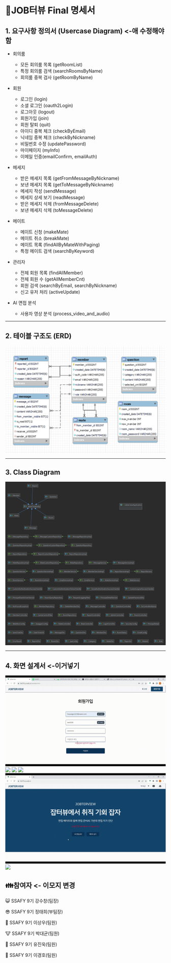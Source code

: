 # 🍪JOB터뷰 Final 명세서

## 1. 요구사항 정의서 (Usercase Diagram) <-애 수정해야함

- 회의룸
  - 모든 회의룸 목록 (getRoomList)
  - 특정 회의룸 검색 (searchRoomsByName)
  - 회의룸 중복 검사 (getRoomByName)
    <br/>

- 회원
  - 로그인 (login)
  - 소셜 로그인 (oauth2Login)
  - 로그아웃 (logout)
  - 회원가입 (join)
  - 회원 탈퇴 (quit)
  - 아이디 중복 체크 (checkByEmail)
  - 닉네임 중복 체크 (checkByNickname)
  - 비밀번호 수정 (updatePassword)
  - 마이페이지 (myInfo)
  - 이메일 인증(emailConfirm, emailAuth)
    <br/>

- 메세지
  - 받은 메세지 목록 (getFromMessageByNickname)
  - 보낸 메세지 목록 (getToMessageByNickname)
  - 메세지 작성 (sendMessage)
  - 메세지 상세 보기 (readMessage)
  - 받은 메세지 삭제 (fromMessageDelete)
  - 보낸 메세지 삭제 (toMessageDelete)
    <br/>

- 메이트
  - 메이트 신청 (makeMate)
  - 메이트 취소 (breakMate)
  - 메이트 목록 (findAllByMateWithPaging)
  - 특정 메이트 검색 (searchByKeyword)
    <br/>

- 관리자
  - 전체 회원 목록 (findAllMember)
  - 전체 회원 수 (getAllMemberCnt)
  - 회원 검색 (searchByEmail, searchByNickname)
  - 신고 유저 처리 (activeUpdate)
    <br/>

- AI 면접 분석
  - 사용자 영상 분석 (process_video_and_audio)


---

## 2. 테이블 구조도 (ERD)

<img src="descimg/erd.png">

---

## 3. Class Diagram

<img src="descimg/class-diagram.png">

---

## 4. 화면 설계서 <-이거넣기

<img src="descimg/회원가입.gif">
<img src="descimg/로그인.gif">
<img src="descimg/회의룸생성.gif">
<img src="descimg/미팅룸체험.gif">
<img src="descimg/ai입장.gif">
<img src="descimg/ai결과.gif">




## 👪참여자 <- 이모지 변경

😺 SSAFY 9기 강수창(팀장)

😎 SSAFY 9기 정태희(부팀장)

🐻 SSAFY 9기 이상우(팀원)

🐮 SSAFY 9기 박대균(팀원)

🤖 SSAFY 9기 유진욱(팀원)

🐼 SSAFY 9기 이경호(팀원)

